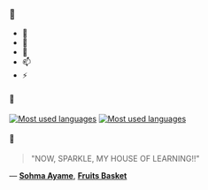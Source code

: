 ### 👋

- 🔭
- 🌱
- 💬
- 📫
- ⚡

#### 🧏

[![Most used languages](https://github-readme-stats-aynah.vercel.app/api/top-langs/?username=aynh&theme=solarized-dark&langs_count=6&layout=compact&hide_title=true)](https://github.com/anuraghazra/github-readme-stats#gh-dark-mode-only)
[![Most used languages](https://github-readme-stats-aynah.vercel.app/api/top-langs/?username=aynh&theme=solarized-light&langs_count=6&layout=compact&hide_title=true)](https://github.com/anuraghazra/github-readme-stats#gh-light-mode-only)

#### 💬

> "NOW, SPARKLE, MY HOUSE OF LEARNING!!"

&mdash; [**Sohma Ayame**](https://myanimelist.net/character.php?q=Sohma%20Ayame&cat=character), [**Fruits Basket**](https://myanimelist.net/search/all?q=Fruits%20Basket&cat=all)
